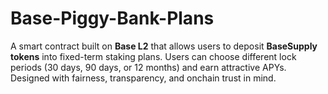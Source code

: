 # Base-Piggy-Bank-Plans
A smart contract built on **Base L2** that allows users to deposit **BaseSupply tokens** into fixed-term staking plans.   Users can choose different lock periods (30 days, 90 days, or 12 months) and earn attractive APYs.   Designed with fairness, transparency, and onchain trust in mind.
